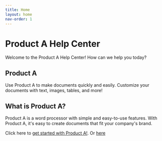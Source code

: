 ```yaml
---
title: Home
layout: home
nav-order: 1
---
```

# Product A Help Center

Welcome to the Product A Help Center!
How can we help you today?

## Product A

Use Product A to make documents quickly and easily. Customize your documents with text, images, tables, and more!

## What is Product A?

Product A is a word processor with simple and easy-to-use features. With Product A, it's easy to create documents that fit your company's brand.

Click here to [get started with Product A!](/portfoliotesting2/QuickStart/QuickStart). Or [here](/portfoliotesting2/QuickStart/Quickstart2)
